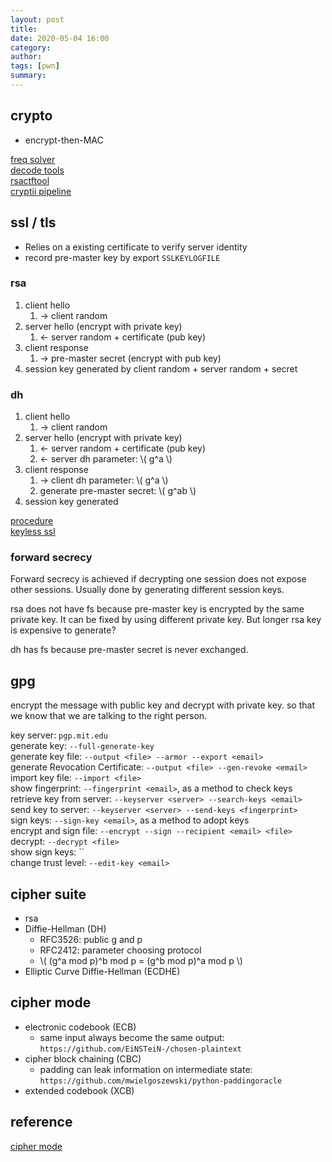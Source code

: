 ```yaml
---
layout: post
title: 
date: 2020-05-04 16:00
category: 
author: 
tags: [pwn]
summary: 
---
```


## crypto

* encrypt-then-MAC

[freq solver](https://quipqiup.com)  
[decode tools](https://www.dcode.fr/tools-list#0)  
[rsactftool](https://github.com/Ganapati/RsaCtfTool)  
[cryptii pipeline](https://cryptii.com/)  

## ssl / tls

* Relies on a existing certificate to verify server identity
* record pre-master key by export `SSLKEYLOGFILE`

### rsa 

1. client hello
   1. -> client random
2. server hello (encrypt with private key)
   1. <- server random + certificate (pub key)
3. client response
   1. -> pre-master secret (encrypt with pub key)
4. session key generated by client random + server random + secret

### dh

1. client hello
   1. -> client random
2. server hello (encrypt with private key)
   1. <- server random + certificate (pub key)
   2. <- server dh parameter: \\( g^a \\)
3. client response
   1. -> client dh parameter: \\( g^a \\)
   2. generate pre-master secret: \\( g^ab \\)
4. session key generated

[procedure](https://www.cloudflare.com/learning/ssl/what-happens-in-a-tls-handshake/)  
[keyless ssl](https://www.cloudflare.com/learning/ssl/keyless-ssl/)

### forward secrecy

Forward secrecy is achieved if decrypting one session does not expose other sessions.
Usually done by generating different session keys.

rsa does not have fs because pre-master key is encrypted by the same private key.
It can be fixed by using different private key.
But longer rsa key is expensive to generate?

dh has fs because pre-master secret is never exchanged.

## gpg

encrypt the message with public key and decrypt with private key.
so that we know that we are talking to the right person.

key server: `pgp.mit.edu`  
generate key: `--full-generate-key`  
generate key file: `--output <file> --armor --export <email>`  
generate Revocation Certificate: `--output <file> --gen-revoke <email>`  
import key file: `--import <file>`  
show fingerprint: `--fingerprint <email>`, as a method to check keys  
retrieve key from server: `--keyserver <server> --search-keys <email>`  
send key to server: `--keyserver <server> --send-keys <fingerprint>`  
sign keys: `--sign-key <email>`, as a method to adopt keys  
encrypt and sign file: `--encrypt --sign --recipient <email> <file>`  
decrypt: `--decrypt <file>`  
show sign keys: ``  
change trust level: `--edit-key <email>`

## cipher suite

* rsa
* Diffie-Hellman (DH)
  * RFC3526: public g and p
  * RFC2412: parameter choosing protocol
  * \\( (g^a mod p)^b mod p = (g^b mod p)^a mod p \\)
* Elliptic Curve Diffie-Hellman (ECDHE)

## cipher mode

* electronic codebook (ECB)
  * same input always become the same output: `https://github.com/EiNSTeiN-/chosen-plaintext`
* cipher block chaining (CBC)
  * padding can leak information on intermediate state: `https://github.com/mwielgoszewski/python-paddingoracle`
* extended codebook (XCB)

## reference 

[cipher mode](https://en.wikipedia.org/wiki/Block_cipher_mode_of_operation)
